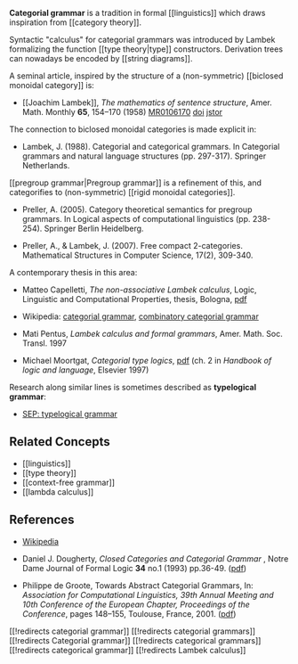 **Categorial grammar** is a tradition in formal [[linguistics]] which draws inspiration from [[category theory]]. 

Syntactic "calculus" for categorial grammars was introduced by Lambek formalizing the function [[type theory|type]] constructors.  Derivation trees can nowadays be encoded by [[string diagrams]].

A seminal article, inspired by the structure of a (non-symmetric) [[biclosed monoidal category]] is:

* [[Joachim Lambek]], _The mathematics of sentence structure_, Amer. Math. Monthly __65__, 154&#8211;170 (1958) [MR0106170](http://www.ams.org/mathscinet-getitem?mr=106170) [doi](http://dx.doi.org/10.2307/2310058) [jstor](http://www.jstor.org/stable/2310058)

The connection to biclosed monoidal categories is made explicit in:

* Lambek, J. (1988). Categorial and categorical grammars. In Categorial grammars and natural language structures (pp. 297-317). Springer Netherlands.

[[pregroup grammar|Pregroup grammar]] is a refinement of this, and categorifies to (non-symmetric) [[rigid monoidal categories]]. 

* Preller, A. (2005). Category theoretical semantics for pregroup grammars. In Logical aspects of computational linguistics (pp. 238-254). Springer Berlin Heidelberg.

* Preller, A., & Lambek, J. (2007). Free compact 2-categories. Mathematical Structures in Computer Science, 17(2), 309-340. 


A contemporary thesis in this area:

* Matteo Capelletti, _The non-associative Lambek calculus_, Logic, Linguistic and Computational Properties, thesis, Bologna, [pdf](http://amsdottorato.cib.unibo.it/321/1/TesiBo.pdf)

* Wikipedia: [categorial grammar](http://en.wikipedia.org/wiki/Categorial_grammar), [combinatory categorial grammar](http://en.wikipedia.org/wiki/Combinatory_categorial_grammar)


* Mati Pentus, _Lambek calculus and formal grammars_, Amer. Math. Soc. Transl. 1997

* Michael Moortgat, _Categorial type logics_, [pdf](http://www.let.uu.nl/~Michael.Moortgat/personal/Courses/CG08/Docs/lola-ch2.pdf) (ch. 2 in _Handbook of logic and language_, Elsevier 1997)

Research along similar lines is sometimes described as **typelogical grammar**:

* [SEP: typelogical grammar](http://plato.stanford.edu/entries/typelogical-grammar/
)

## Related Concepts

* [[linguistics]]
* [[type theory]]
* [[context-free grammar]]
* [[lambda calculus]]

## References

* [Wikipedia](http://en.wikipedia.org/wiki/Categorial_grammar)

* Daniel J. Dougherty, _Closed Categories and Categorial Grammar_ , Notre Dame Journal of Formal Logic **34** no.1 (1993) pp.36-49. ([pdf](http://web.cs.wpi.edu/~dd/publications/ndjfl93.pdf))

* Philippe de Groote, Towards Abstract Categorial Grammars, In: _Association for Computational Linguistics, 39th Annual Meeting and 10th Conference of the European Chapter, Proceedings of the Conference_, pages 148&#8211;155, Toulouse, France, 2001. ([pdf](http://www.loria.fr/~degroote/papers/acl01.pdf))

[[!redirects categorial grammar]]
[[!redirects categorial grammars]]
[[!redirects Categorial grammar]]
[[!redirects categorical grammars]]
[[!redirects categorical grammar]]
[[!redirects Lambek calculus]]